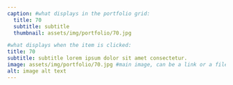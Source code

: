 ```yaml
---
caption: #what displays in the portfolio grid:
  title: 70
  subtitle: subtitle
  thumbnail: assets/img/portfolio/70.jpg

#what displays when the item is clicked:
title: 70
subtitle: subtitle lorem ipsum dolor sit amet consectetur.
image: assets/img/portfolio/70.jpg #main image, can be a link or a file in assets/img/portfolio
alt: image alt text
---
```

